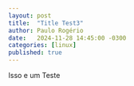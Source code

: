```yaml
---
layout: post
title:  "Title Test3"
author: Paulo Rogério
date:   2024-11-28 14:45:00 -0300
categories: [linux]
published: true
---
```


Isso e um Teste
